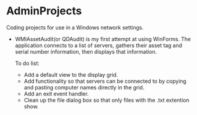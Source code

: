 # AdminProjects
Coding projects for use in a Windows network settings.

* WMIAssetAudit(or QDAudit) is my first attempt at using WinForms.  The application connects to a list of servers, gathers their
    asset tag and serial number information, then displays that information.

    To do list:
    * Add a default view to the display grid.
    * Add functionality so that servers can be connected to by copying and pasting computer names directly in the grid.
    * Add an exit event handler.
    * Clean up the file dialog box so that only files with the .txt extention show.
